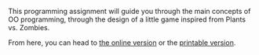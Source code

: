 This programming assignment will guide you through the main concepts
of OO programming, through the design of a little game inspired from
Plants vs. Zombies.

From here, you can head to [the online version](Ants.org) or the 
[printable version](https://github.com/mquinson/prog_scala/raw/master/Coursework_Ants/Ants.pdf).